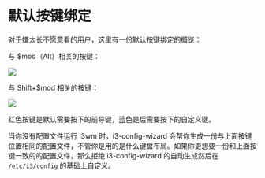 # 默认按键绑定

对于嫌太长不愿意看的用户，这里有一份默认按键绑定的概览：

与 $mod（Alt）相关的按键：

![](https://i3wm.org/docs/keyboard-layer1.png)

与 Shift+$mod 相关的按键：

![](https://i3wm.org/docs/keyboard-layer2.png)

红色按键是默认需要按下的前导键，蓝色是后需要按下的自定义键。

当你没有配置文件运行 i3wm 时，i3-config-wizard 会帮你生成一份与上面按键位置相同的配置文件，不管你是用的是什么键盘布局。如果你更想要一份和上面按键一致的的配置文件，那么拒绝 i3-config-wizard 的自动生成然后在 `/etc/i3/config` 的基础上自定义。

